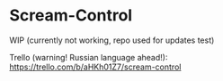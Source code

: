 # Scream-Control
WIP (currently not working, repo used for updates test)

Trello (warning! Russian language ahead!): https://trello.com/b/aHKh01Z7/scream-control
